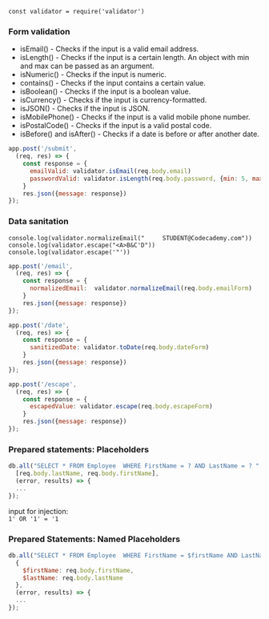 `const validator = require('validator')`

### Form validation

- isEmail() - Checks if the input is a valid email address.
- isLength() - Checks if the input is a certain length. An object with min and max can be passed as an argument.
- isNumeric() - Checks if the input is numeric.
- contains() - Checks if the input contains a certain value.
- isBoolean() - Checks if the input is a boolean value.
- isCurrency() - Checks if the input is currency-formatted.
- isJSON() - Checks if the input is JSON.
- isMobilePhone() - Checks if the input is a valid mobile phone number.
- isPostalCode() - Checks if the input is a valid postal code.
- isBefore() and isAfter() - Checks if a date is before or after another date.

```js
app.post('/submit', 
  (req, res) => {
    const response = {
      emailValid: validator.isEmail(req.body.email)
      passwordValid: validator.isLength(req.body.password, {min: 5, max: 10})
    }
    res.json({message: response})
});
```

### Data sanitation

`console.log(validator.normalizeEmail("     STUDENT@Codecademy.com"))`  
`console.log(validator.escape("<A>B&C'D"))`
`console.log(validator.escape('"'))`

```js
app.post('/email', 
  (req, res) => {
    const response = {
      normalizedEmail:  validator.normalizeEmail(req.body.emailForm)
    }
    res.json({message: response})
});

app.post('/date', 
  (req, res) => {
    const response = {
      sanitizedDate: validator.toDate(req.body.dateForm)  
    }
    res.json({message: response})
});

app.post('/escape', 
  (req, res) => {
    const response = {
      escapedValue: validator.escape(req.body.escapeForm)
    }
    res.json({message: response})
});
```

### Prepared statements: Placeholders

```js
db.all("SELECT * FROM Employee  WHERE FirstName = ? AND LastName = ? ", 
  [req.body.lastName, req.body.firstName], 
  (error, results) => {
  ...
});
```

input for injection:  
`1' OR '1' = '1`

### Prepared Statements: Named Placeholders

```js
db.all("SELECT * FROM Employee  WHERE FirstName = $firstName AND LastName = $lastName ", 
  {
    $firstName: req.body.firstName,
    $lastName: req.body.lastName
  },
  (error, results) => {
  ...
});
```
